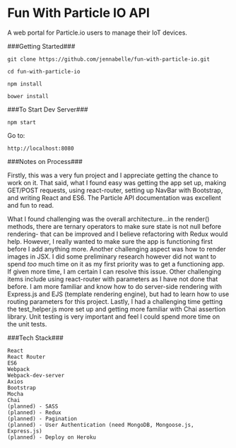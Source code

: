 # Fun With Particle IO API

A web portal for Particle.io users to manage their IoT devices.

###Getting Started###

    git clone https://github.com/jennabelle/fun-with-particle-io.git

    cd fun-with-particle-io

	npm install
    
    bower install

###To Start Dev Server###

    npm start

Go to:

    http://localhost:8080

###Notes on Process###

Firstly, this was a very fun project and I appreciate getting the chance to work on it. That said, what I found easy was 
getting the app set up, making GET/POST requests, using react-router, setting up NavBar with Bootstrap, and writing React and ES6. The Particle API documentation was excellent and fun to read. 

What I found challenging was the overall architecture...in the render() methods, there are ternary operators to make sure state is not null before rendering- that can be improved and I believe refactoring with Redux would help. However, I really wanted to make sure the app is functioning first before I add anything more. Another challenging aspect was how to render images in JSX. I did some preliminary research however did not want to spend *too* much time on it as my first priority was to get a functioning app. If given more time, I am certain I can resolve this issue. Other challenging items include using react-router with parameters
as I have not done that before. I am more familiar and know how to do server-side rendering with Express.js and EJS (template
rendering engine), but had to learn how to use routing parameters for this project. Lastly, I had a challenging time getting
the test_helper.js more set up and getting more familiar with Chai assertion library. Unit testing is very important and feel 
I could spend more time on the unit tests. 


###Tech Stack###

    React
    React Router
    ES6
    Webpack
    Webpack-dev-server
    Axios
    Bootstrap
    Mocha
    Chai
    (planned) - SASS
    (planned) - Redux
    (planned) - Pagination
    (planned) - User Authentication (need MongoDB, Mongoose.js, Express.js)
    (planned) - Deploy on Heroku